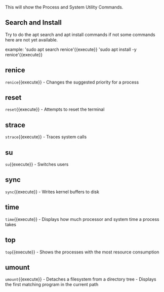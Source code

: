 
This will show the Process and System Utility Commands.

## Search and Install

Try to do the apt search and apt install commands if not some commands here are not yet available.

example: 'sudo apt search renice'{{execute}} 
         'sudo apt install -y  renice'{{execute}}

## renice
`renice`{{execute}} - Changes the suggested priority for a process

## reset
`reset`{{execute}} - Attempts to reset the terminal

## strace
`strace`{{execute}} - Traces system calls

## su
`su`{{execute}} - Switches users

## sync
`sync`{{execute}} - Writes kernel buffers to disk

## time
`time`{{execute}} - Displays how much processor and system time a process takes

## top
`top`{{execute}} - Shows the processes with the most resource consumption

## umount
`umount`{{execute}} - Detaches a filesystem from a directory tree
                    - Displays the first matching program in the current path
